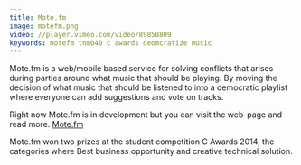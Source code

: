 ```yaml
---
title: Mote.fm
image: motefm.png
video: //player.vimeo.com/video/89858809
keywords: motefm tnm040 c awards deomcratize music
---
```


Mote.fm is a web/mobile based service for solving conflicts that arises during parties around what music that should be playing.
By moving the decision of what music that should be listened to into a democratic playlist where everyone can add suggestions and vote on tracks.

Right now Mote.fm is in development but you can visit the web-page and read more. [Mote.fm](http://mote.fm)

Mote.fm won two prizes at the student competition C Awards 2014, the categories where Best business opportunity and creative technical solution.
